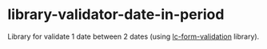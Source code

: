 # library-validator-date-in-period
Library for validate 1 date between 2 dates (using [lc-form-validation](https://github.com/Lemoncode/lcFormValidation) library).
